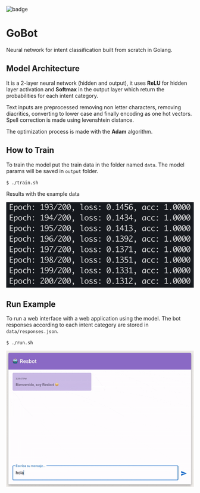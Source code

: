 ![badge](https://github.com/arturobermejo/gobot/actions/workflows/ci.yml/badge.svg)

# GoBot
Neural network for intent classification built from scratch in Golang.

## Model Architecture
It is a 2-layer neural network (hidden and output), it uses **ReLU** for hidden layer activation and **Softmax** in the output layer which return the probabilities for each intent category.

Text inputs are preprocessed removing non letter characters, removing diacritics, converting to lower case and finally encoding as one hot vectors. Spell correction is made using levenshtein distance.

The optimization process is made with the **Adam** algorithm.

## How to Train
To train the model put the train data in the folder named `data`. The model params will be saved in `output` folder.

```
$ ./train.sh
```

Results with the example data

![Epoch: 200/200, loss: 0.1312, acc: 1.0000](docs/train_results.png "Train results")

## Run Example
To run a web interface with a web application using the model. The bot responses according to each intent category are stored in `data/responses.json`.

```
$ ./run.sh
```

![Resbot web](docs/resbot.gif "Resbot web")